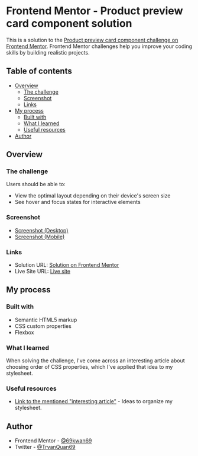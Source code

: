 # Frontend Mentor - Product preview card component solution

This is a solution to the [Product preview card component challenge on Frontend Mentor](https://www.frontendmentor.io/challenges/product-preview-card-component-GO7UmttRfa). Frontend Mentor challenges help you improve your coding skills by building realistic projects. 

## Table of contents

- [Overview](#overview)
  - [The challenge](#the-challenge)
  - [Screenshot](#screenshot)
  - [Links](#links)
- [My process](#my-process)
  - [Built with](#built-with)
  - [What I learned](#what-i-learned)
  - [Useful resources](#useful-resources)
- [Author](#author)

## Overview

### The challenge

Users should be able to:

- View the optimal layout depending on their device's screen size
- See hover and focus states for interactive elements

### Screenshot

- [Screenshot (Desktop)](./screenshots/screenshot-desktop.png)
- [Screenshot (Mobile)](./screenshots/screenshot-mobile.png)

### Links

- Solution URL: [Solution on Frontend Mentor](https://www.frontendmentor.io/solutions/product-preview-card-component-heTXYXB6xx)
- Live Site URL: [Live site](https://69kwan69.github.io/product-preview-card-component/)

## My process

### Built with

- Semantic HTML5 markup
- CSS custom properties
- Flexbox

### What I learned

When solving the challenge, I've come across an interesting article about choosing order of CSS properties, which I've applied that idea to my stylesheet. 

### Useful resources

- [Link to the mentioned "interesting article"](https://css-tricks.com/poll-results-how-do-you-order-your-css-properties/) - Ideas to organize my stylesheet.

## Author

- Frontend Mentor - [@69kwan69](https://www.frontendmentor.io/profile/69kwan69)
- Twitter - [@TrvanQuan69](https://www.twitter.com/TrvanQuan69)